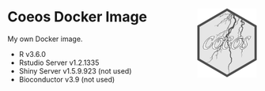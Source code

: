# Coeos Docker Image <img src="logo.png" align="right" width="120" />

My own Docker image.

* R v3.6.0
* Rstudio Server v1.2.1335
* Shiny Server v1.5.9.923 (not used)
* Bioconductor v3.9 (not used)
